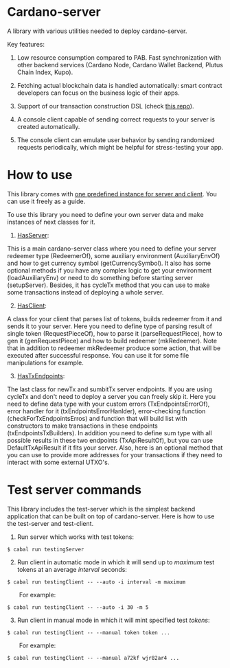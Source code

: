 # Cardano-server

A library with various utilities needed to deploy cardano-server.

Key features:

1. Low resource consumption compared to PAB. Fast synchronization with other backend services (Cardano Node, Cardano Wallet Backend, Plutus Chain Index, Kupo).

2. Fetching actual blockchain data is handled automatically: smart contract developers can focus on the business logic of their apps.

3. Support of our transaction construction DSL (check [this repo](https://github.com/encryptedcoins/plutus-apps-extra)).

4. A console client capable of sending correct requests to your server is created automatically.

5. The console client can emulate user behavior by sending randomized requests periodically, which might be helpful for stress-testing your app.

# How to use

This library comes with [one predefined instance for server and client](https://github.com/encryptedcoins/cardano-server/blob/main/src/TestingServer/Main.hs). You can use it freely as a guide.

To use this library you need to define your own server data and make instances of
next classes for it. 

1. [HasServer](https://github.com/encryptedcoins/cardano-server/blob/main/src/Server/Internal.hs):

This is a main cardano-server class where you need to define your server redeemer type (RedeemerOf), some auxiliary environment (AuxiliaryEnvOf) and how to get currency symbol (getCurrencySymbol). It also has some optional methods if you have any complex logic to get your environment (loadAuxiliaryEnv) or need to do something before starting server (setupServer). Besides, it has cycleTx method that you can use to make some transactions instead of deploying a whole server.

2. [HasClient](https://github.com/encryptedcoins/cardano-server/blob/main/src/Client/Internal.hs):

A class for your client that parses list of tokens, builds redeemer from it and sends it to your server. Here you need to define type of parsing result of single token (RequestPieceOf), how to parse it (parseRequestPiece), how to gen it (genRequestPiece) and how to build redeemer (mkRedeemer). Note that in addition to redeemer mkRedeemer produce some action, that will be executed after successful response. You can use it for some file manipulations for example.

3. [HasTxEndpoints](https://github.com/encryptedcoins/cardano-server/blob/main/src/Server/Endpoints/Tx/Internal.hs):

The last class for newTx and sumbitTx server endpoints. If you are using cycleTx and don't need to deploy a server you can freely skip it. Here you need to define data type with your custom errors (TxEndpointsErrorOf), error handler for it (txEndpointsErrorHanlder), error-checking function (checkForTxEndpointsErros) and function that will build list with constructors to make transactions in these endpoints (txEndpointsTxBuilders). In addition you need to define sum type with all possible results in these two endpoints (TxApiResultOf), but you can use DefaultTxApiResult if it fits your server. Also, here is an optional method that you can use to provide more addresses for your transactions if they need to interact with some external UTXO's.

# Test server commands

This library includes the test-server which is the simplest backend application that can be built on top of cardano-server. Here is how to use the test-server and test-client.

1. Run server which works with test tokens:</br>
```console
$ cabal run testingServer
```

2. Run client in automatic mode in which it will send up to *maximum* test tokens at an average *interval* seconds:</br>
```console
$ cabal run testingClient -- --auto -i interval -m maximum
```
&emsp;&emsp;For example:
```console
$ cabal run testingClient -- --auto -i 30 -m 5
```

3. Run client in manual mode in which it will mint specified test *tokens*:</br>
```console
$ cabal run testingClient -- --manual token token ...
```
&emsp;&emsp;For example:
```console
$ cabal run testingClient -- --manual a72kf wjr82ar4 ...
```